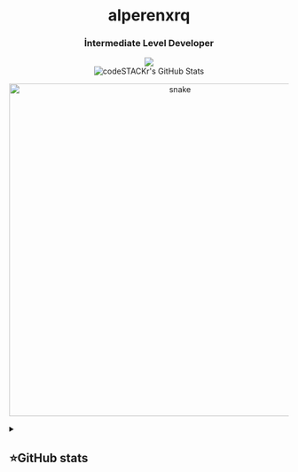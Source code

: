 <h1 align="center">alperenxrq</h1>

<h3 align="center">İntermediate Level Developer</h3>
<p align="center">
 <a href="https://discord.gg/wentra"><img src="https://img.shields.io/badge/-Discord-blue?style=flat&logo=Discord&logoColor=white" /></a>
 <br>
 <img alt="codeSTACKr's GitHub Stats" src="https://komarev.com/ghpvc/?alperenxrq&color=green" />
</p>

<p align="center">
<img width="600" src="assets/github-snake.svg" alt="snake"/>
</p>

<details align="left">
  <summary><h2><b>⭐GitHub stats</b></h2></summary>
  <p>
   <img alt="codeSTACKr's GitHub Stats" src="https://github-readme-stats.vercel.app/api/top-langs/?username=alperenxrq&layout=compact&theme=dark" />  
   <br>
   <img alt="codeSTACKr's GitHub Stats" src="https://github-readme-stats.vercel.app/api?username=alperenxrq&show_icons=true&theme=dark" />
   <br>
   <img src="https://metrics.lecoq.io/alperenxrq" />
  </p>
</details>
